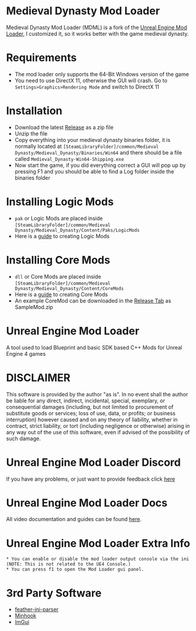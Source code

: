 # Medieval Dynasty Mod Loader
Medieval Dynasty Mod Loader (MDML) is a fork of the [Unreal Engine Mod Loader](https://github.com/RussellJerome/UnrealModLoader), I customized it, so it works better with the game medieval dynasty.

# Requirements
- The mod loader only supports the 64-Bit Windows version of the game
- You need to use DirectX 11, otherwise the GUI will crash. Go to ```Settings>Graphics>Rendering Mode``` and switch to DirectX 11
 

# Installation 
- Download the latest [Release](https://github.com/stulu08/Medieval-Dynasty-Mod-Loader/releases/latest) as a zip file
- Unzip the file
- Copy everything into your medieval dynasty binaries folder, it is normally located at ```[SteamLibraryFolder]/common/Medieval Dynasty/Medieval_Dynasty/Binaries/Win64``` and there should be a file called ```Medieval_Dynasty-Win64-Shipping.exe```
- Now start the game, if you did everything correct a GUI will pop up by pressing F1 and you should be able to find a Log folder inside the binaries folder

# Installing Logic Mods
- ```pak``` or Logic Mods are placed inside ```[SteamLibraryFolder]/common/Medieval Dynasty/Medieval_Dynasty/Content/Paks/LogicMods```
- Here is a [guide](https://youtu.be/i-hp3NS6heQ?list=PL-dFOLrGFgdwbzcHmZ2ghuN3LXxlazbZP) to creating Logic Mods

# Installing Core Mods
- ```dll``` or Core Mods are placed inside ```[SteamLibraryFolder]/common/Medieval Dynasty/Medieval_Dynasty/Content/CoreMods```
- Here is a [guide](https://youtu.be/i-hp3NS6heQ?list=PL-dFOLrGFgdwbzcHmZ2ghuN3LXxlazbZP) to creating Core Mods 
- An example CoreMod can be downloaded in the [Release Tab](https://github.com/stulu08/Medieval-Dynasty-Mod-Loader/releases/latest) as SampleMod.zip

# Unreal Engine Mod Loader
A tool used to load Blueprint and basic SDK based C++ Mods for Unreal Engine 4 games

# DISCLAIMER
This software is provided by the author "as is". In no event shall the author be liable for any direct, indirect, incidental, special, exemplary, or consequential damages (including, but not limited to procurement of substitute goods or services; loss of use, data, or profits; or business interruption) however caused and on any 
theory of liability, whether in contract, strict liability, or tort (including negligence or otherwise) arising in any way out of the use of this software, even if advised of the possibility of such damage.

# Unreal Engine Mod Loader Discord
If you have any problems, or just want to provide feedback click [here](https://discord.gg/xmXUSNvypY)

# Unreal Engine Mod Loader Docs
All video documentation and guides can be found [here](https://www.youtube.com/playlist?list=PL-dFOLrGFgdwbzcHmZ2ghuN3LXxlazbZP).

# Unreal Engine Mod Loader Extra Info
	* You can enable or disable the mod loader output console via the ini (NOTE: This is not related to the UE4 Console.)
	* You can press f1 to open the Mod Loader gui panel.

# 3rd Party Software
  * [feather-ini-parser](https://github.com/Turbine1991/cpp-feather-ini-parser)
  * [Minhook](https://github.com/TsudaKageyu/minhook)
  * [ImGui](https://github.com/ocornut/imgui)
